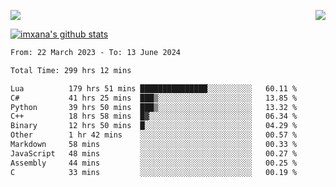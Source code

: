 <p>
  <a href="https://count.getloli.com/"><img src="https://count.getloli.com/get/@xana.readme?theme=moebooru-h"></a>
  <img src="https://weather-icon.journeyad.repl.co/@hangzhou?v=1" align="right">
</p>


<a href="https://github.com/imxana"><img align="center" src="https://github-readme-stats.vercel.app/api?username=imxana&show_icons=true&include_all_commits=true&hide_border=tru&custom_title=imxana%27s%20Github%20Stats" alt="imxana's github stats" /></a> 

<!--START_SECTION:waka-->

```txt
From: 22 March 2023 - To: 13 June 2024

Total Time: 299 hrs 12 mins

Lua          179 hrs 51 mins ███████████████░░░░░░░░░░   60.11 %
C#           41 hrs 25 mins  ███▒░░░░░░░░░░░░░░░░░░░░░   13.85 %
Python       39 hrs 50 mins  ███▒░░░░░░░░░░░░░░░░░░░░░   13.32 %
C++          18 hrs 58 mins  █▓░░░░░░░░░░░░░░░░░░░░░░░   06.34 %
Binary       12 hrs 50 mins  █░░░░░░░░░░░░░░░░░░░░░░░░   04.29 %
Other        1 hr 42 mins    ░░░░░░░░░░░░░░░░░░░░░░░░░   00.57 %
Markdown     58 mins         ░░░░░░░░░░░░░░░░░░░░░░░░░   00.33 %
JavaScript   48 mins         ░░░░░░░░░░░░░░░░░░░░░░░░░   00.27 %
Assembly     44 mins         ░░░░░░░░░░░░░░░░░░░░░░░░░   00.25 %
C            33 mins         ░░░░░░░░░░░░░░░░░░░░░░░░░   00.19 %
```

<!--END_SECTION:waka-->
